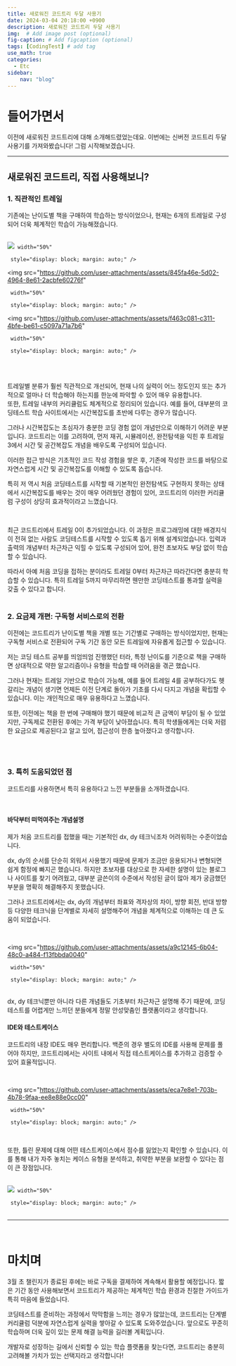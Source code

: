 ```yaml
---
title: 새로워진 코드트리 두달 사용기
date: 2024-03-04 20:18:00 +0900
description: 새로워진 코드트리 두달 사용기
img:  # Add image post (optional)
fig-caption: # Add figcaption (optional)
tags: [CodingTest] # add tag
use_math: true
categories:
  - Etc
sidebar:
    nav: "blog"
---
```


# **들어가면서** 
이전에 새로워진 코드트리에 대해 소개해드렸었는데요. 이번에는 신버전 코드트리 두달 사용기를 가져와봤습니다!
그럼 시작해보겠습니다.

---

## 새로워진 코드트리, 직접 사용해보니?

### 1. 직관적인 트레일

기존에는 난이도별 책을 구매하여 학습하는 방식이었으나, 현재는 6개의 트레일로 구성되어 더욱 체계적인 학습이 가능해졌습니다.

<br/>
<img src="https://github.com/user-attachments/assets/6accb43c-70ed-4c67-ae3a-b5cb9b5baf98"

     width="50%"

     style="display: block; margin: auto;" />
<img src="https://github.com/user-attachments/assets/845fa46e-5d02-4964-8e61-2acbfe60276f"

     width="50%"

     style="display: block; margin: auto;" />
<img src="https://github.com/user-attachments/assets/f463c081-c311-4bfe-be61-c5097a71a7b6"

     width="50%"

     style="display: block; margin: auto;" />

<br/>
<br/>

트레일별 분류가 훨씬 직관적으로 개선되어, 현재 나의 실력이 어느 정도인지 또는 추가적으로 얼마나 더 학습해야 하는지를 한눈에 파악할 수 있어 매우 유용합니다.
<br/>
또한, 트레일 내부의 커리큘럼도 체계적으로 정리되어 있습니다. 예를 들어, 대부분의 코딩테스트 학습 사이트에서는 시간복잡도를 초반에 다루는 경우가 많습니다.

그러나 시간복잡도는 초심자가 충분한 코딩 경험 없이 개념만으로 이해하기 어려운 부분입니다. 코드트리는 이를 고려하여, 먼저 재귀, 시뮬레이션, 완전탐색을 익힌 후 트레일 3에서 시간 및 공간복잡도 개념을 배우도록 구성되어 있습니다.

이러한 접근 방식은 기초적인 코드 작성 경험을 쌓은 후, 기존에 작성한 코드를 바탕으로 자연스럽게 시간 및 공간복잡도를 이해할 수 있도록 돕습니다.

특히 저 역시 처음 코딩테스트를 시작할 때 기본적인 완전탐색도 구현하지 못하는 상태에서 시간복잡도를 배우는 것이 매우 어려웠던 경험이 있어, 코드트리의 이러한 커리큘럼 구성이 상당히 효과적이라고 느꼈습니다.

<br/>

최근 코드트리에서 트레일 0이 추가되었습니다. 이 과정은 프로그래밍에 대한 배경지식이 전혀 없는 사람도 코딩테스트를 시작할 수 있도록 돕기 위해 설계되었습니다. 입력과 출력의 개념부터 차근차근 익힐 수 있도록 구성되어 있어, 완전 초보자도 부담 없이 학습할 수 있습니다.

따라서 아예 처음 코딩을 접하는 분이라도 트레일 0부터 차근차근 따라간다면 충분히 학습할 수 있습니다. 특히 트레일 5까지 마무리하면 웬만한 코딩테스트를 통과할 실력을 갖출 수 있다고 합니다.
<br/>
<br/>
### 2. 요금제 개편: 구독형 서비스로의 전환

이전에는 코드트리가 난이도별 책을 개별 또는 기간별로 구매하는 방식이었지만, 현재는 구독형 서비스로 전환되어 구독 기간 동안 모든 트레일에 자유롭게 접근할 수 있습니다.

저는 코딩 테스트 공부를 띄엄띄엄 진행했던 터라, 특정 난이도를 기준으로 책을 구매하면 상대적으로 약한 알고리즘이나 유형을 학습할 때 어려움을 겪곤 했습니다.

그러나 현재는 트레일 기반으로 학습이 가능해, 예를 들어 트레일 4를 공부하다가도 헷갈리는 개념이 생기면 언제든 이전 단계로 돌아가 기초를 다시 다지고 개념을 확립할 수 있습니다. 이는 개인적으로 매우 유용하다고 느꼈습니다.

또한, 이전에는 책을 한 번에 구매해야 했기 때문에 비교적 큰 금액이 부담이 될 수 있었지만, 구독제로 전환된 후에는 가격 부담이 낮아졌습니다. 특히 학생들에게는 더욱 저렴한 요금으로 제공된다고 알고 있어, 접근성이 한층 높아졌다고 생각합니다.

<br/>
<br/>

### 3. 특히 도움되었던 점

코드트리를 사용하면서 특히 유용하다고 느낀 부분들을 소개하겠습니다.

<br/>

#### 바닥부터 떠먹여주는 개념설명
제가 처음 코드트리를 접했을 때는 기본적인 dx, dy 테크닉조차 어려워하는 수준이었습니다.

dx, dy의 순서를 단순히 외워서 사용했기 때문에 문제가 조금만 응용되거나 변형되면 쉽게 함정에 빠지곤 했습니다. 하지만 초보자를 대상으로 한 자세한 설명이 있는 블로그나 사이트를 찾기 어려웠고, 대부분 글쓴이의 수준에서 작성된 글이 많아 제가 궁금했던 부분을 명확히 해결해주지 못했습니다.

그러나 코드트리에서는 dx, dy의 개념부터 좌표와 격자상의 차이, 방향 회전, 반대 방향 등 다양한 테크닉을 단계별로 자세히 설명해주어 개념을 체계적으로 이해하는 데 큰 도움이 되었습니다.

<br/>

<img src="https://github.com/user-attachments/assets/a9c12145-6b04-48c0-a484-f13fbbda0040"

     width="50%"

     style="display: block; margin: auto;" />

<br/>
dx, dy 테크닉뿐만 아니라 다른 개념들도 기초부터 차근차근 설명해 주기 때문에, 코딩테스트를 어렵게만 느끼던 분들에게 정말 안성맞춤인 플랫폼이라고 생각합니다.

<br/>

#### IDE와 테스트케이스

코드트리의 내장 IDE도 매우 편리합니다. 백준의 경우 별도의 IDE를 사용해 문제를 풀어야 하지만, 코드트리에서는 사이트 내에서 직접 테스트케이스를 추가하고 검증할 수 있어 효율적입니다.

<br/>

<img src="https://github.com/user-attachments/assets/eca7e8e1-703b-4b78-9faa-ee8e88e0cc00"

     width="50%"

     style="display: block; margin: auto;" />

<br/>

또한, 틀린 문제에 대해 어떤 테스트케이스에서 점수를 잃었는지 확인할 수 있습니다. 이를 통해 내가 자주 놓치는 케이스 유형을 분석하고, 취약한 부분을 보완할 수 있다는 점이 큰 장점입니다.

<br/>
<img src="https://github.com/user-attachments/assets/3ea2d60c-9c1d-4b12-9788-577d7a36430f"

     width="50%"

     style="display: block; margin: auto;" />
<br/>
<br/>

---

<br/>

# 마치며

3월 초 챌린지가 종료된 후에는 바로 구독을 결제하여 계속해서 활용할 예정입니다. 짧은 기간 동안 사용해보면서 코드트리가 제공하는 체계적인 학습 환경과 친절한 가이드가 특히 마음에 들었습니다.

코딩테스트를 준비하는 과정에서 막막함을 느끼는 경우가 많았는데, 코드트리는 단계별 커리큘럼 덕분에 자연스럽게 실력을 쌓아갈 수 있도록 도와주었습니다. 앞으로도 꾸준히 학습하며 더욱 깊이 있는 문제 해결 능력을 길러볼 계획입니다.

개발자로 성장하는 길에서 신뢰할 수 있는 학습 플랫폼을 찾는다면, 코드트리는 충분히 고려해볼 가치가 있는 선택지라고 생각합니다!